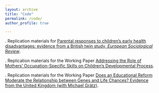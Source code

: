 ```yaml
---
layout: archive
title: "Code"
permalink: /code/
author_profile: true

---
```

  
  
  . Replication materials for [Parental responses to children’s early health disadvantages: evidence from a British twin study, _European Sociological Review_](https://github.com/aliciagarciasierra/PARENTAL_RESPONSES_ESR).


  . Replication materials for the Working Paper [Addressing the Role of Mothers’ Occupation-Specific Skills on Children’s Developmental Process](https://github.com/aliciagarciasierra/MOTHERS_SKILLS).


  . Replication materials for the Working Paper [Does an Educational Reform Moderate the Relationship between Genes and Life Chances? Evidence from the United Kingdom (with Michael Grätz)](https://github.com/aliciagarciasierra/REFORM_GENES_ELSA). 


